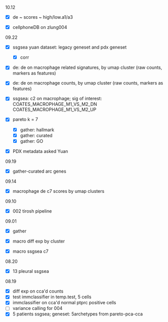 10.12

- [x] de ~ scores ~ high/low.a1/a3
- [x] cellphoneDB on zlung004



09.22

- [x] ssgsea yuan dataset: legacy geneset and pdx geneset
  - [x] corr
- [x] de: de on macrophage related signatures, by umap cluster (raw counts, markers as features)
- [x] de: de on macrophage counts, by umap cluster (raw counts, markers as features)
- [x] ssgsea: c2 on macrophage; sig of interest: COATES_MACROPHAGE_M1_VS_M2_DN COATES_MACROPHAGE_M1_VS_M2_UP
- [x] pareto k = 7
  - [x] gather: hallmark
  - [x] gather: curated
  - [x] gather: GO
- [x] PDX metadata asked Yuan



09.19

- [x] gather-curated arc genes



09.14

- [x] macrophage de c7 scores by umap clusters



09.10

- [x] 002 tirosh pipeline



09.01

- [x] gather
- [x] macro diff exp by cluster
- [x] macro ssgsea c7



08.20

- [x] 13 pleural ssgsea



08.19

- [x] diff exp on cca'd counts
- [x] test immclassifier in temp.test,  5 cells
- [x] immclassifier on cca'd normal ptprc positive cells
- [ ] variance calling for 004
- [x] 5 patients ssgsea; geneset: 5archetypes from pareto-pca-cca
